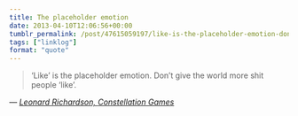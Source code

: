 ```yaml
---
title: The placeholder emotion
date: 2013-04-10T12:06:56+00:00
tumblr_permalink: /post/47615059197/like-is-the-placeholder-emotion-dont-give-the
tags: ["linklog"]
format: "quote"
---
```


> &lsquo;Like&rsquo; is the placeholder emotion. Don&rsquo;t give the world more shit people &#8216;like&rsquo;.

— <cite>[Leonard Richardson, _Constellation Games_](https://www.goodreads.com/en/book/show/13063050)</cite>
